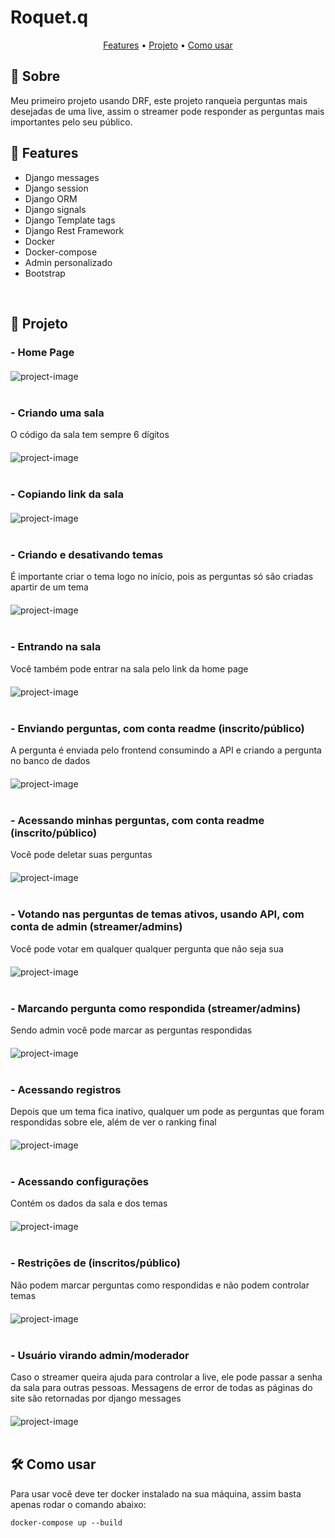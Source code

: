 <h1>Roquet.q</h1>

<p align="center">
<a href="#features">Features</a> • 
<a href="#project">Projeto</a> • 
<a href="#how_to_use">Como usar</a>
</p>

<h2>📖 Sobre</h2>

<p>
Meu primeiro projeto usando DRF, este projeto ranqueia perguntas mais desejadas de uma live, assim o streamer pode responder as perguntas mais importantes pelo seu público.
</p>

<h2 id="features">🚀 Features</h2>

<ul>
<li>Django messages</li>
<li>Django session</li>
<li>Django ORM</li>
<li>Django signals</li>
<li>Django Template tags</li>
<li>Django Rest Framework</li>
<li>Docker</li>
<li>Docker-compose</li>
<li>Admin personalizado</li>
<li>Bootstrap</li>
</ul>
<br>

<h2 id="project">🎥 Projeto</h2>

<h3> - Home Page</h3>
<img src="./readme/index.PNG" alt="project-image" style="max-width: 100%; display: block; margin: 0 auto; margin-top: 20px;">
<br>

<h3> - Criando uma sala</h3>
<p>O código da sala tem sempre 6 dígitos</p>
<img src="./readme/create_room.gif" alt="project-image" style="max-width: 100%; display: block; margin: 0 auto; margin-top: 20px;">
<br>

<h3> - Copiando link da sala</h3>
<img src="./readme/copy.gif" alt="project-image" style="max-width: 100%; display: block; margin: 0 auto; margin-top: 20px;">
<br>

<h3> - Criando e desativando temas</h3>
<p>É importante criar o tema logo no início, pois as perguntas só são criadas apartir de um tema</p>
<img src="./readme/themes.gif" alt="project-image" style="max-width: 100%; display: block; margin: 0 auto; margin-top: 20px;">
<br>

<h3> - Entrando na sala</h3>
<p>Você também pode entrar na sala pelo link da home page</p>
<img src="./readme/enter.gif" alt="project-image" style="max-width: 100%; display: block; margin: 0 auto; margin-top: 20px;">
<br>

<h3> - Enviando perguntas, com conta readme (inscrito/público)</h3>
<p>A pergunta é enviada pelo frontend consumindo a API e criando a pergunta no banco de dados</p>
<img src="./readme/send_question.gif" alt="project-image" style="max-width: 100%; display: block; margin: 0 auto; margin-top: 20px;">
<br>

<h3> - Acessando minhas perguntas, com conta readme (inscrito/público)</h3>
<p>Você pode deletar suas perguntas</p>
<img src="./readme/my_questions.gif" alt="project-image" style="max-width: 100%; display: block; margin: 0 auto; margin-top: 20px;">
<br>

<h3> - Votando nas perguntas de temas ativos, usando API, com conta de admin (streamer/admins)</h3>
<p>Você pode votar em qualquer qualquer pergunta que não seja sua</p>
<img src="./readme/voting.gif" alt="project-image" style="max-width: 100%; display: block; margin: 0 auto; margin-top: 20px;">
<br>

<h3> - Marcando pergunta como respondida (streamer/admins)</h3>
<p>Sendo admin você pode marcar as perguntas respondidas</p>
<img src="./readme/mark_question.gif" alt="project-image" style="max-width: 100%; display: block; margin: 0 auto; margin-top: 20px;">
<br>

<h3> - Acessando registros</h3>
<p>Depois que um tema fica inativo, qualquer um pode as perguntas que foram respondidas sobre ele, além de ver o ranking final</p>
<img src="./readme/show register.gif" alt="project-image" style="max-width: 100%; display: block; margin: 0 auto; margin-top: 20px;">
<br>

<h3> - Acessando configurações</h3>
<p>Contém os dados da sala e dos temas</p>
<img src="./readme/show_settings.gif" alt="project-image" style="max-width: 100%; display: block; margin: 0 auto; margin-top: 20px;">
<br>

<h3> - Restrições de (inscritos/público)</h3>
<p>Não podem marcar perguntas como respondidas e não podem controlar temas</p>
<img src="./readme/user_permitions.gif" alt="project-image" style="max-width: 100%; display: block; margin: 0 auto; margin-top: 20px;">
<br>

<h3> - Usuário virando admin/moderador</h3>
<p>Caso o streamer queira ajuda para controlar a live, ele pode passar a senha da sala para outras pessoas. Messagens de error de todas as páginas do site são retornadas por django messages</p>
<img src="./readme/transform_to_admin.gif" alt="project-image" style="max-width: 100%; display: block; margin: 0 auto; margin-top: 20px;">
<br>

<h2 id="how_to_use">🛠️ Como usar</h2>

<p>Para usar você deve ter docker instalado na sua máquina, assim basta apenas rodar o comando abaixo:</p>

```
docker-compose up --build
```

